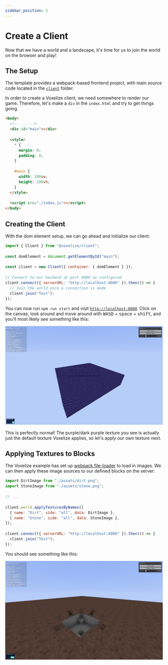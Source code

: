 ```yaml
---
sidebar_position: 5
---
```


# Create a Client

Now that we have a world and a landscape, it's time for us to join the world on the browser and play!

## The Setup

The template provides a webpack-based frontend project, with main source code located in the [`client`](https://github.com/shaoruu/voxelize-example/tree/master/client) folder.

In order to create a Voxelize client, we need somewhere to render our game. Therefore, let's make a `div` in the `index.html` and try to get things going.

```html title="client/index.html" {3-15}
<body>
  <!-- ... -->
  <div id="main"></div>

  <style>
    * {
      margin: 0;
      padding: 0;
    }

    #main {
      width: 100vw;
      height: 100vh;
    }
  </style>

  <script src="./index.js"></script>
</body>
```

## Creating the Client

With the dom element setup, we can go ahead and initialize our client:

```js title="client/index.js"
import { Client } from "@voxelize/client";

const domElement = document.getElementById("main");

const client = new Client({ container: { domElement } });

// Connect to our backend at port 4000 as configured
client.connect({ serverURL: "http://localhost:4000" }).then(() => {
  // Join the world once a connection is made
  client.join("Test");
});
```

You can now run `npm run start` and visit [`http://localhost:8080`](http://localhost:8080). Click on the canvas, look around and move around with <kbd>WASD</kbd> + <kbd>space</kbd> + <kbd>shift</kbd>, and you'll most likely see something like this:

![](./assets/no-texture.png)

This is perfectly normal! The purple/dark purple texture you see is actually just the default texture Voxelize applies, so let's apply our own texture next.

## Applying Textures to Blocks

The Voxelize example has set up [webpack file-loader](https://v4.webpack.js.org/loaders/file-loader/) to load in images. We can then apply these image sources to our defined blocks on the server:

```js title="client/index.js" {6-9}
import DirtImage from "./assets/dirt.png";
import StoneImage from "./assets/stone.png";

// ...

client.world.applyTexturesByNames([
  { name: "Dirt", side: "all", data: DirtImage },
  { name: "Stone", side: "all", data: StoneImage },
]);

client.connect({ serverURL: "http://localhost:4000" }).then(() => {
  client.join("Test");
});
```

You should see something like this:

![](./assets/yes-texture.png)
